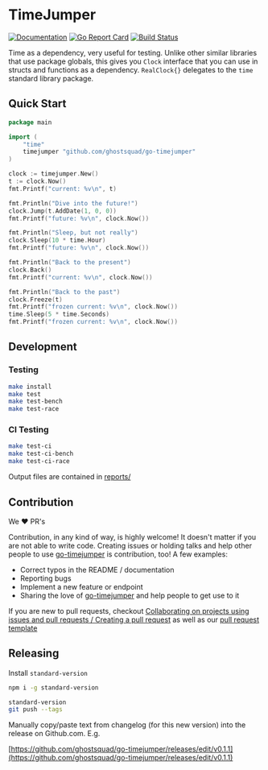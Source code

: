 # TimeJumper

[![Documentation](https://godoc.org/github.com/ghostsquad/go-timejumper?status.svg)](http://godoc.org/github.com/ghostsquad/go-timejumper) [![Go Report Card](https://goreportcard.com/badge/github.com/ghostsquad/go-timejumper)](https://goreportcard.com/report/github.com/ghostsquad/go-timejumper) [![Build Status](https://travis-ci.org/ghostsquad/go-timejumper.svg?branch=master)](https://travis-ci.org/ghostsquad/go-timejumper)

Time as a dependency, very useful for testing. Unlike other similar libraries that use package globals, this gives you `Clock` interface that you can use in structs and functions as a dependency. `RealClock{}` delegates to the `time` standard library package.

## Quick Start

```go
package main

import (
    "time"
    timejumper "github.com/ghostsquad/go-timejumper"
)

clock := timejumper.New()
t := clock.Now()
fmt.Printf("current: %v\n", t)

fmt.Println("Dive into the future!")
clock.Jump(t.AddDate(1, 0, 0))
fmt.Printf("future: %v\n", clock.Now())

fmt.Println("Sleep, but not really")
clock.Sleep(10 * time.Hour)
fmt.Printf("future: %v\n", clock.Now())

fmt.Println("Back to the present")
clock.Back()
fmt.Printf("current: %v\n", clock.Now())

fmt.Println("Back to the past")
clock.Freeze(t)
fmt.Printf("frozen current: %v\n", clock.Now())
time.Sleep(5 * time.Seconds)
fmt.Printf("frozen current: %v\n", clock.Now())
```

## Development

### Testing

```bash
make install
make test
make test-bench
make test-race
```

### CI Testing

```bash
make test-ci
make test-ci-bench
make test-ci-race
```

Output files are contained in [reports/](reports/)

## Contribution

We ❤️ PR's

Contribution, in any kind of way, is highly welcome!
It doesn't matter if you are not able to write code.
Creating issues or holding talks and help other people to use [go-timejumper](https://github.com/ghostsquad/go-timejumper) is contribution, too!
A few examples:

* Correct typos in the README / documentation
* Reporting bugs
* Implement a new feature or endpoint
* Sharing the love of [go-timejumper](https://github.com/ghostsquad/go-timejumper) and help people to get use to it

If you are new to pull requests, checkout [Collaborating on projects using issues and pull requests / Creating a pull request](https://help.github.com/articles/creating-a-pull-request/) as well as our [pull request template](PULL_REQUEST_TEMPLATE.md)

## Releasing

Install `standard-version`
```bash
npm i -g standard-version
```

```bash
standard-version
git push --tags
```

Manually copy/paste text from changelog (for this new version) into the release on Github.com. E.g.

[https://github.com/ghostsquad/go-timejumper/releases/edit/v0.1.1](https://github.com/ghostsquad/go-timejumper/releases/edit/v0.1.1)
